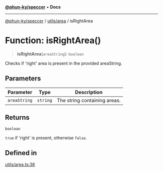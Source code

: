 [**@phun-ky/speccer**](../../../README.md) • **Docs**

***

[@phun-ky/speccer](../../../README.md) / [utils/area](../README.md) / isRightArea

# Function: isRightArea()

> **isRightArea**(`areaString`): `boolean`

Checks if 'right' area is present in the provided areaString.

## Parameters

| Parameter | Type | Description |
| ------ | ------ | ------ |
| `areaString` | `string` | The string containing areas. |

## Returns

`boolean`

`true` if 'right' is present, otherwise `false`.

## Defined in

[utils/area.ts:36](https://github.com/phun-ky/speccer/blob/main/src/utils/area.ts#L36)
